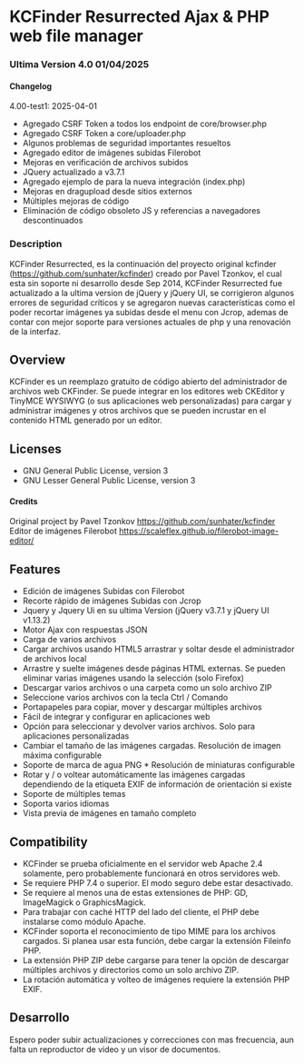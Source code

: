 # KCFinder Resurrected Ajax & PHP web file manager 

### Ultima Version 4.0 01/04/2025
#### Changelog
4.00-test1: 2025-04-01
* Agregado CSRF Token a todos los endpoint de core/browser.php
* Agregado CSRF Token a core/uploader.php
* Algunos problemas de seguridad importantes resueltos
* Agregado editor de imágenes subidas Filerobot
* Mejoras en verificación de archivos subidos
* JQuery actualizado a v3.7.1
* Agregado ejemplo de para la nueva integración (index.php)
* Mejoras en dragupload desde sitios externos
* Múltiples mejoras de código
* Eliminación de código obsoleto JS y referencias a navegadores descontinuados

### Description
KCFinder Resurrected, es la continuación del proyecto original kcfinder (https://github.com/sunhater/kcfinder) creado por Pavel Tzonkov, el cual esta sin soporte ni desarrollo desde Sep 2014, KCFinder Resurrected fue actualizado a la ultima version de jQuery y jQuery UI, se corrigieron algunos errores de seguridad críticos y se agregaron nuevas características como el poder recortar imágenes ya subidas desde el menu con Jcrop, ademas de contar con mejor soporte para versiones actuales de php y una renovación de la interfaz.

## Overview
KCFinder es un reemplazo gratuito de código abierto del administrador de archivos web CKFinder. Se puede integrar en los editores web CKEditor y TinyMCE WYSIWYG (o sus aplicaciones web personalizadas) para cargar y administrar imágenes y otros archivos que se pueden incrustar en el contenido HTML generado por un editor.

## Licenses
* GNU General Public License, version 3
* GNU Lesser General Public License, version 3

#### Credits
Original project by Pavel Tzonkov https://github.com/sunhater/kcfinder
Editor de imágenes Filerobot https://scaleflex.github.io/filerobot-image-editor/

## Features
* Edición de imágenes Subidas con Filerobot 
* Recorte rápido de imágenes Subidas con Jcrop
* Jquery y Jquery Ui en su ultima Version (jQuery v3.7.1  y  jQuery UI v1.13.2)
* Motor Ajax con respuestas JSON 
* Carga de varios archivos 
* Cargar archivos usando HTML5 arrastrar y soltar desde el administrador de archivos local 
* Arrastre y suelte imágenes desde páginas HTML externas. Se pueden eliminar varias imágenes usando la selección (solo Firefox) 
* Descargar varios archivos o una carpeta como un solo archivo ZIP 
* Seleccione varios archivos con la tecla Ctrl / Comando 
* Portapapeles para copiar, mover y descargar múltiples archivos 
* Fácil de integrar y configurar en aplicaciones web 
* Opción para seleccionar y devolver varios archivos. Solo para aplicaciones personalizadas 
* Cambiar el tamaño de las imágenes cargadas. Resolución de imagen máxima configurable 
* Soporte de marca de agua PNG * Resolución de miniaturas configurable 
* Rotar y / o voltear automáticamente las imágenes cargadas dependiendo de la etiqueta EXIF de información de orientación si existe 
* Soporte de múltiples temas 
* Soporta varios idiomas
* Vista previa de imágenes en tamaño completo

## Compatibility
* KCFinder se prueba oficialmente en el servidor web Apache 2.4 solamente, pero probablemente funcionará en otros servidores web.
* Se requiere PHP 7.4 o superior. El modo seguro debe estar desactivado. 
* Se requiere al menos una de estas extensiones de PHP: GD, ImageMagick o GraphicsMagick. 
* Para trabajar con caché HTTP del lado del cliente, el PHP debe instalarse como módulo Apache. 
* KCFinder soporta el reconocimiento de tipo MIME para los archivos cargados. Si planea usar esta función, debe cargar la extensión Fileinfo PHP. 
* La extensión PHP ZIP debe cargarse para tener la opción de descargar múltiples archivos y directorios como un solo archivo ZIP. 
* La rotación automática y volteo de imágenes requiere la extensión PHP EXIF.

## Desarrollo
Espero poder subir actualizaciones y correcciones con mas frecuencia, aun falta un reproductor de video y un visor de documentos.

